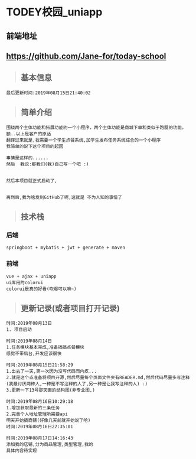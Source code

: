 # TODEY校园_uniapp

## 前端地址 
## <https://github.com/Jane-for/today-school>  
> ## 基本信息   
 
    最后更新时间:2019年08月15日21:40:02  
	  
> ## 简单介绍  
 
    围绕两个主体功能和拓展功能的一个小程序，两个主体功能是商城下单和类似于跑腿的功能。  
	额..以上是客户的原话
	翻译过来就是,我需要一个学生点餐系统,加学生发布任务系统综合的一个小程序
	我简单的说下这个项目的起因
	
	事情是这样的......
	然后  我说:那我们(我)自己写一个吧 :) 
	
	
	然后本项目就正式启动了,
	
	
	再然后,我为啥发到GitHub了呢,这就是 不为人知的事情了  
    
> ## 技术栈  
  ### 后端
    
    springboot + mybatis + jwt + generate + maven	

  ### 前端  
    
    
    vue + ajax + uniapp
	ui库用的colorui
	colorui是真的好看(吹爆可以嘛~)
	
> ## 更新记录(或者项目打开记录)  

```
时间:2019年08月13日 
1. 项目启动
```
```
时间:2019年08月14日  
1.任务模块基本完成,准备搞搞点餐模块
感觉不带后台,开发应该很快
```
```
时间:2019年08月15日21:58:29
1.出去了一天,第一次因为没写代码而内疚...
2.就是这个点准备将项目开源,然后尽量每个页面文件夹有READER.md,然后代码尽量多写注释
(我最讨厌两种人,一种是不写注释的人了,另一种是让我写注释的人) :)
3.更新一下13号那天画的结构图(非专业图,)
```
```
时间:2019年08月16日10:29:18
1.增加获取最新的三条任务
2.完善个人地址管理所需要api
明天开始搞商铺(好像几天前就开始说了哈)
时间:2019年08月16日22:35:01
```
```
时间:2019年08月17日14:16:43
添加我的店铺,分为商品管理,类型管理,我的
具体内容待实现
```